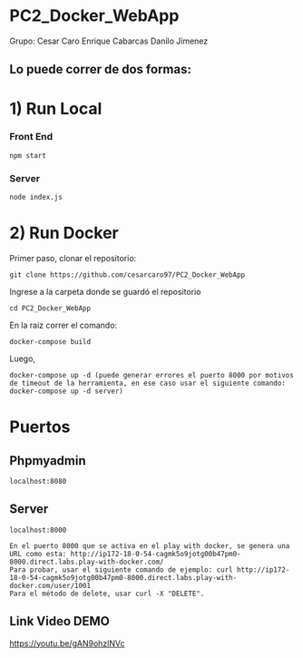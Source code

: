 # PC2_Docker_WebApp
Grupo:
Cesar Caro
Enrique Cabarcas
Danilo Jimenez

## Lo puede correr de dos formas:

# 1) Run Local

### Front End

```
npm start
```

### Server

```
node index.js
```


# 2) Run Docker

Primer paso, clonar el repositorio:

```
git clone https://github.com/cesarcaro97/PC2_Docker_WebApp
```

Ingrese a la carpeta donde se guardó el repositorio

```
cd PC2_Docker_WebApp
```

En la raiz correr el comando:

```
docker-compose build
```
Luego,

```
docker-compose up -d (puede generar errores el puerto 8000 por motivos de timeout de la herramienta, en ese caso usar el siguiente comando: docker-compose up -d server)
```

# Puertos

## Phpmyadmin
```
localhost:8080
```
## Server
```
localhost:8000
```
```
En el puerto 8000 que se activa en el play with docker, se genera una URL como esta: http://ip172-18-0-54-cagmk5o9jotg00b47pm0-8000.direct.labs.play-with-docker.com/
Para probar, usar el siguiente comando de ejemplo: curl http://ip172-18-0-54-cagmk5o9jotg00b47pm0-8000.direct.labs.play-with-docker.com/user/1001
Para el método de delete, usar curl -X "DELETE".
```

## Link Video DEMO
https://youtu.be/gAN9ohzlNVc







